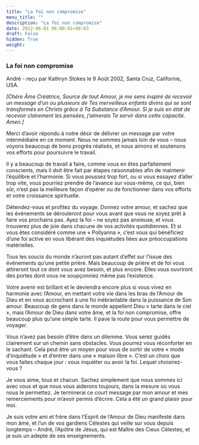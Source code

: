 ```yaml
---
title: "La foi non compromise"
menu_title: ""
description: "La foi non compromise"
date: 2022-06-01 06:00:01+00:83
draft: False
hidden: True
weight:
---
```

### La foi non compromise

André - reçu par Kathryn Stokes le 9 Août 2002, Santa Cruz, Californie, USA.

*[Chère Âme Créatrice, Source de tout Amour, je me sens inspiré de recevoir un message d’un ou plusieurs de Tes merveilleux enfants divins qui se sont transformés en Christs grâce à Ta Substance d’Amour. Si je suis en état de recevoir clairement les pensées, j’aimerais Te servir dans cette capacité. Amen.]*

Merci d’avoir répondu à notre désir de délivrer un message par votre intermédiaire en ce moment. Nous ne sommes jamais loin de vous – nous voyons beaucoup de bons progrès réalisés, et nous aimons et soutenons vos efforts pour poursuivre le travail.

Il y a beaucoup de travail à faire, comme vous en êtes parfaitement conscients, mais il doit être fait par étapes raisonnables afin de maintenir l’équilibre et l’harmonie. Si vous poussez trop fort, ou si vous essayez d’aller trop vite, vous pourriez prendre de l’avance sur vous-même, ce qui, bien sûr, n’est pas la meilleure façon d’opérer ou de fonctionner dans vos efforts et votre croissance spirituelle.

Détendez-vous et profitez du voyage. Donnez votre amour, et sachez que les événements se dérouleront pour vous avant que vous ne soyez prêt à faire vos prochains pas. Ayez la foi – ne soyez pas anxieuse, et vous trouverez plus de joie dans chacune de vos activités quotidiennes. Et si vous êtes considéré comme une « Pollyanna », c’est vous qui bénéficiez d’une foi active en vous libérant des inquiétudes liées aux préoccupations matérielles.

Tous les soucis du monde n’auront pas autant d’effet sur l’issue des événements qu’une petite prière. Mais beaucoup de prière et de foi vous attireront tout ce dont vous avez besoin, et plus encore. Elles vous ouvriront des portes dont vous ne soupçonniez même pas l’existence.

Votre avenir est brillant et le deviendra encore plus si vous vivez en harmonie avec l’Amour, en mettant votre vie dans les bras de l’Amour de Dieu et en vous accrochant à une foi inébranlable dans la puissance de Son amour. Beaucoup de gens dans le monde appellent Dieu « tarte dans le ciel », mais l’Amour de Dieu dans votre âme, et la foi non compromise, offre beaucoup plus qu’une simple tarte. Il pave la route pour vous permettre de voyager.

Vous n’avez pas besoin d’être dans un dilemme. Vous serez guidés clairement sur un chemin sans obstacles. Vous pourrez vous réconforter en le sachant. Cela peut être un moyen pour vous de sortir de votre « mode d’inquiétude » et d’entrer dans une « maison libre ». C’est un choix que vous faites chaque jour : vous inquiéter ou avoir la foi. Lequel choisirez-vous ?

Je vous aime, tous et chacun. Sachez simplement que nous sommes ici avec vous et que nous vous aiderons toujours, dans la mesure où vous nous le permettez. Je terminerai ce court message par mon amour et mes remerciements pour m’avoir permis d’écrire. Cela a été un grand plaisir pour moi.

Je suis votre ami et frère dans l’Esprit de l’Amour de Dieu manifesté dans mon âme, et l’un de vos gardiens Célestes qui veille sur vous depuis longtemps – André, l’Apôtre de Jésus, qui est Maître des Cieux Célestes, et je suis un adepte de ses enseignements.
